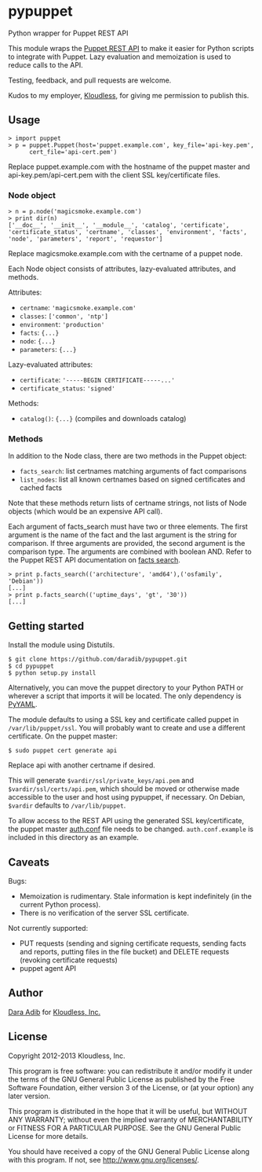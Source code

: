 # pypuppet

Python wrapper for Puppet REST API

This module wraps the [Puppet REST API](http://docs.puppetlabs.com/guides/rest_api.html) to make it easier for Python scripts to integrate with Puppet. Lazy evaluation and memoization is used to reduce calls to the API.

Testing, feedback, and pull requests are welcome.

Kudos to my employer, [Kloudless](http://kloudless.com/), for giving me permission to publish this.

## Usage

    > import puppet
    > p = puppet.Puppet(host='puppet.example.com', key_file='api-key.pem',
          cert_file='api-cert.pem')

Replace puppet.example.com with the hostname of the puppet master and api-key.pem/api-cert.pem with the client SSL key/certificate files.

### Node object

    > n = p.node('magicsmoke.example.com')
    > print dir(n)
    ['__doc__', '__init__', '__module__', 'catalog', 'certificate',
    'certificate_status', 'certname', 'classes', 'environment', 'facts',
    'node', 'parameters', 'report', 'requestor']

Replace magicsmoke.example.com with the certname of a puppet node.

Each Node object consists of attributes, lazy-evaluated attributes, and methods.

Attributes:
 * `certname`: `'magicsmoke.example.com'`
 * `classes`: `['common', 'ntp']`
 * `environment`: `'production'`
 * `facts`: `{...}`
 * `node`: `{...}`
 * `parameters`: `{...}`

Lazy-evaluated attributes:
 * `certificate`: `'-----BEGIN CERTIFICATE-----...'`
 * `certificate_status`: `'signed'`

Methods:
 * `catalog()`: `{...}` (compiles and downloads catalog)

### Methods

In addition to the Node class, there are two methods in the Puppet object:
 * `facts_search`: list certnames matching arguments of fact comparisons
 * `list_nodes`: list all known certnames based on signed certificates and cached facts

Note that these methods return lists of certname strings, not lists of Node objects (which would be an expensive API call).

Each argument of facts_search must have two or three elements. The first argument is the name of the fact and the last argument is the string for comparison. If three arguments are provided, the second argument is the comparison type. The arguments are combined with boolean AND. Refer to the Puppet REST API documentation on [facts search](http://docs.puppetlabs.com/guides/rest_api.html#facts-search).

    > print p.facts_search(('architecture', 'amd64'),('osfamily', 'Debian'))
    [...]
    > print p.facts_search(('uptime_days', 'gt', '30'))
    [...]

## Getting started

Install the module using Distutils.

    $ git clone https://github.com/daradib/pypuppet.git
    $ cd pypuppet
    $ python setup.py install

Alternatively, you can move the puppet directory to your Python PATH or wherever a script that imports it will be located. The only dependency is [PyYAML](http://pyyaml.org/).

The module defaults to using a SSL key and certificate called puppet in `/var/lib/puppet/ssl`. You will probably want to create and use a different certificate. On the puppet master:

    $ sudo puppet cert generate api

Replace api with another certname if desired.

This will generate `$vardir/ssl/private_keys/api.pem` and `$vardir/ssl/certs/api.pem`, which should be moved or otherwise made accessible to the user and host using pypuppet, if necessary. On Debian, `$vardir` defaults to `/var/lib/puppet`.

To allow access to the REST API using the generated SSL key/certificate, the puppet master [auth.conf](http://docs.puppetlabs.com/guides/rest_auth_conf.html) file needs to be changed. `auth.conf.example` is included in this directory as an example.

## Caveats

Bugs:
 * Memoization is rudimentary. Stale information is kept indefinitely (in the current Python process).
 * There is no verification of the server SSL certificate.

Not currently supported:
 * PUT requests (sending and signing certificate requests, sending facts and reports, putting files in the file bucket) and DELETE requests (revoking certificate requests)
 * puppet agent API

## Author

[Dara Adib](http://github.com/daradib/) for [Kloudless, Inc.](http://kloudless.com/)

## License

Copyright 2012-2013 Kloudless, Inc.

This program is free software: you can redistribute it and/or modify
it under the terms of the GNU General Public License as published by
the Free Software Foundation, either version 3 of the License, or
(at your option) any later version.

This program is distributed in the hope that it will be useful,
but WITHOUT ANY WARRANTY; without even the implied warranty of
MERCHANTABILITY or FITNESS FOR A PARTICULAR PURPOSE.  See the
GNU General Public License for more details.

You should have received a copy of the GNU General Public License
along with this program.  If not, see <http://www.gnu.org/licenses/>.
